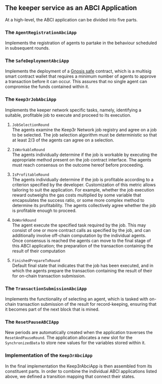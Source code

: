 

## The keeper service as an ABCI Application

At a high-level, the ABCI application can be divided into five parts.

### The `AgentRegistrationAbciApp`
Implements the registration of agents to partake in the behaviour scheduled in subsequent rounds.

### The `SafeDeploymentAbciApp`
Implements the deployment of a [Gnosis safe](https://gnosis-safe.io/) contract, 
which is a multisig smart contract wallet that requires a minimum number of agents to approve a transaction 
before it can occur. This assures that no single agent can compromise the funds contained within it.

### The `Keep3rJobAbciApp`
Implements the keeper network specific tasks, namely, identifying a suitable, profitable job to execute 
and proceed to its execution.

1. `JobSelectionRound` <br/>
   The agents examine the Keep3r Network job registry and agree on a job to be selected. 
   The job selection algorithm must be deterministic so that at least 2/3 of the agents can agree on a selection.

2. `IsWorkableRound` <br/>
   The agents individually determine if the job is workable by executing the appropriate method present on 
   the job contract interface. 
   The agents must reach consensus on the outcome hereof before proceeding.

3. `IsProfitableRound` <br/>
   The agents individually determine if the job is profitable according to a criterion specified by the developer. 
   Customization of this metric allows tailoring to suit the application. 
   For example, whether the job execution reward outweighs the gas costs multiplied by some variable
   that encapsulates the success ratio, or some more complex method to determine its profitability. 
   The agents collectively agree whether the job is profitable enough to proceed.

4. `DoWorkRound` <br/>
   The agent execute the specified task required by the job. 
   This may consist of one or more contract calls as specified by the job, and can additionally involve
   off-chain computation by the individual agents.
   Once consensus is reached the agents can move to the final stage of this ABCI application; 
   the preparation of the transaction containing the result of their computation

5. `FinishedPrepareTxRound` <br/> 
   Default final state that indicates that the job has been executed, and in which the agents prepare the 
   transaction containing the result of their for on-chain transaction submission.

### The `TransactionSubmissionAbciApp`
Implements the functionality of selecting an agent, which is tasked with on-chain transaction submission
of the result for record-keeping, ensuring that it becomes part of the next block that is mined.

### The `ResetPauseABCIApp`
New periods are automatically created when the application traverses the `ResetAndPauseRound`. 
The application allocates a new slot for the `SynchronizedData` to store new values for the variables stored within it.

### Implementation of the `Keep3rAbciApp`
In the final implementation the Keep3rAbciApp is then assembled from its constituent parts.
In order to combine the individual ABCI applications listed above, we defined a transition mapping 
that connect their states.

